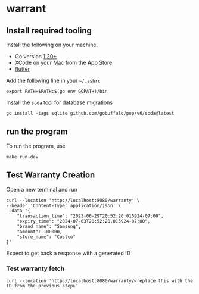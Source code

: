 # warrant

## Install required tooling

Install the following on your machine.

- Go version [1.20+](https://go.dev/doc/install)
- XCode on your Mac from the App Store
- [flutter](https://docs.flutter.dev/get-started/install)

Add the following line in your `~/.zshrc`

```
export PATH=$PATH:$(go env GOPATH)/bin
```

Install the `soda` tool for database migrations

```
go install -tags sqlite github.com/gobuffalo/pop/v6/soda@latest
```

## run the program

To run the program, use

```
make run-dev
```

## Test Warranty Creation

Open a new terminal and  run

```
curl --location 'http://localhost:8080/warranty' \
--header 'Content-Type: application/json' \
--data '{
    "transaction_time": "2023-06-29T20:52:20.015924-07:00",
    "expiry_time": "2024-07-03T20:52:20.015924-07:00",
    "brand_name": "Samsung",
    "amount": 100000,
    "store_name": "Costco"
}'
```

Expect to get back a response with a generated ID

### Test warranty fetch

```
curl --location 'http://localhost:8080/warranty/<replace this with the ID from the previous step>'
```
